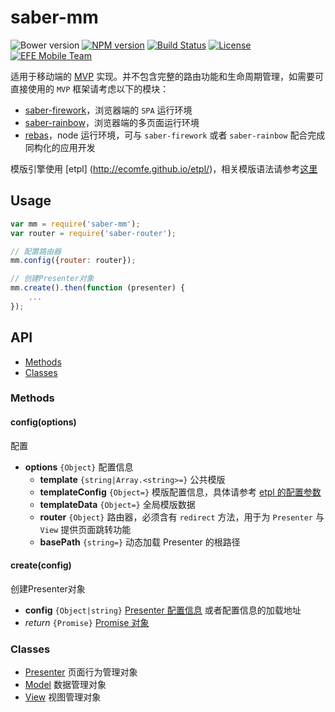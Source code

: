saber-mm
===

![Bower version](https://img.shields.io/bower/v/saber-mm.svg?style=flat-square) [![NPM version](https://img.shields.io/npm/v/saber-mm.svg?style=flat-square)](https://npmjs.org/package/saber-mm) [![Build Status](https://img.shields.io/travis/ecomfe/saber-mm.svg?style=flat-square)](https://travis-ci.org/ecomfe/saber-mm) [![License](https://img.shields.io/npm/l/saber-mm.svg?style=flat-square)](./LICENSE) [![EFE Mobile Team](https://img.shields.io/badge/EFE-Mobile_Team-blue.svg?style=flat-square)](http://efe.baidu.com)

适用于移动端的 [MVP](https://zh.wikipedia.org/wiki/Model_View_Presenter) 实现。并不包含完整的路由功能和生命周期管理，如需要可直接使用的 `MVP` 框架请考虑以下的模块：

* [saber-firework](https://github.com/ecomfe/saber-firework)，浏览器端的 `SPA` 运行环境
* [saber-rainbow](https://github.com/ecomfe/saber-rainbow)，浏览器端的多页面运行环境
* [rebas](https://github.com/ecomfe/rebas)，node 运行环境，可与 `saber-firework` 或者 `saber-rainbow` 配合完成同构化的应用开发

模版引擎使用 [etpl] (http://ecomfe.github.io/etpl/)，相关模版语法请参考[这里](https://github.com/ecomfe/etpl/blob/master/doc/syntax.md)

## Usage

```js
var mm = require('saber-mm');
var router = require('saber-router');

// 配置路由器
mm.config({router: router});

// 创建Presenter对象
mm.create().then(function (presenter) {
    ...
});
```

## API

* [Methods](#methods)
* [Classes](#classes)

### Methods

#### config(options)

配置

* **options** `{Object}` 配置信息
    * **template** `{string|Array.<string>=}` 公共模版
    * **templateConfig** `{Object=}` 模版配置信息，具体请参考 [etpl 的配置参数](https://github.com/ecomfe/etpl/blob/master/doc/config.md)
    * **templateData** `{Object=}` 全局模版数据
    * **router** `{Object}` 路由器，必须含有 `redirect` 方法，用于为 `Presenter` 与 `View` 提供页面跳转功能
    * **basePath** `{string=}` 动态加载 Presenter 的根路径

#### create(config)

创建Presenter对象

* **config** `{Object|string}` [Presenter 配置信息](doc/presenter.md#configure) 或者配置信息的加载地址
* _return_ `{Promise}` [Promise 对象](https://github.com/ecomfe/saber-promise/blob/master/doc/promise.md)

### Classes

* [Presenter](doc/presenter.md) 页面行为管理对象
* [Model](doc/model.md) 数据管理对象
* [View](doc/view.md) 视图管理对象
